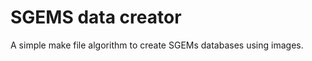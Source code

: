 <h1> SGEMS data creator </h1> 
  
  A simple make file algorithm to create SGEMs databases using images. 
